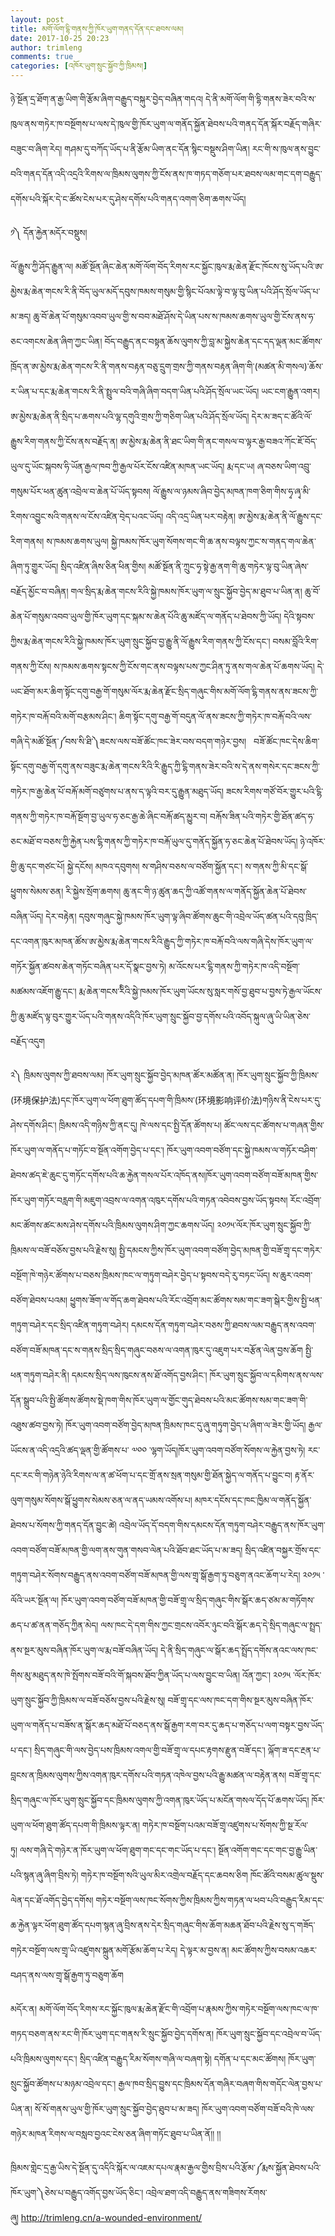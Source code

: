 ```yaml
---
layout: post
title: མགོ་ལོག་དྷི་གནས་ཀྱི་ཁོར་ཡུག་གནད་དོན་དང་ཐབས་ལམ།
date: 2017-10-25 20:23
author: trimleng
comments: true
categories: [འཁོར་ཡུག་སྲུང་སྐྱོབ་ཀྱི་ཁྲིམས།]
---
```

ཉེ་སྔོན་དྲ་ཐོག་ན་རྒྱ་ཡིག་གི་རྩོམ་ཞིག་བརྒྱུད་བསྐུར་བྱེད་བཞིན་གདའ། དེ་ནི་མགོ་ལོག་གི་དྷི་གནས་ཟེར་བའི་ས་ཁུལ་ནས་གཏེར་ཁ་བསྔོགས་པ་ལས་དེ་ཁུལ་གྱི་ཁོར་ཡུག་ལ་གནོད་སྐྱོན་ཐེབས་པའི་གནད་དོན་སྐོར་བརྗོད་གཞིར་བཟུང་བ་ཞིག་རེད། གཤམ་དུ་བཀོད་ཡོད་པ་ནི་རྩོམ་ཡིག་ནང་དོན་སྙིང་བསྡུས་ཤིག་ཡིན། རང་གི་ས་ཁུལ་ནས་བྱུང་བའི་གནད་དོན་འདི་འདྲའི་རིགས་ལ་ཁྲིམས་ལུགས་ཀྱི་ངོས་ནས་ཁ་གཏད་གཅོག་པར་ཐབས་ལམ་གང་དག་བརྒྱུད་དགོས་པའི་སྐོར་དེ་ང་ཚོས་ངེས་པར་དུ་ཤེས་དགོས་པའི་གནད་འགག་ཅིག་ཆགས་ཡོད།

<!--more-->
༡༽ དོན་རྐྱེན་མདོར་བསྡུས།

ལོ་རྒྱུས་ཀྱི་ཤོད་རྒྱུན་ལ། མཚོ་སྔོན་ཞིང་ཆེན་མགོ་ལོག་བོད་རིགས་རང་སྐྱོང་ཁུལ་རྨ་ཆེན་རྫོང་ཁོངས་སུ་ཡོད་པའི་ཨ་མྱེས་རྨ་ཆེན་གངས་རི་ནི་བོད་ཡུལ་མདོ་དབུས་ཁམས་གསུམ་གྱི་སྙིང་པོའམ་ལྟེ་བ་ལྟ་བུ་ཡིན་པའི་ཤོད་སྲོལ་ཡོད་པ་མ་ཟད། ཆུ་བོ་ཆེན་པོ་གསུམ་འབབ་ཡུལ་གྱི་ས་བབ་མཐོ་ཤོས་དེ་ཡིན་པས་ས་ཁམས་ཆགས་ཡུལ་གྱི་ངོས་ནས་ཧ་ཅང་འགངས་ཆེན་ཞིག་ཀྱང་ཡིན། བོད་བརྒྱུད་ནང་བསྟན་ཆོས་ལུགས་ཀྱི་བླ་མ་སྐྱེས་ཆེན་དང་དད་ལྡན་མང་ཚོགས་ཁྲོད་ན་ཨ་མྱེས་རྨ་ཆེན་གངས་རི་ནི་གནས་བརྟན་བཅུ་དྲུག་གྲས་ཀྱི་གནས་བརྟན་ཞིག་གི་(མཚན་མི་གསལ)་ཆོས་ར་ཡིན་པ་དང་རྨ་ཆེན་གངས་རི་ནི་སྤྲུལ་བའི་གཞི་ཞིག་བདག་ཡིན་པའི་ཤོད་སྲོལ་ཡང་ཡོད། ཡང་ངག་རྒྱུན་འགར། ཨ་མྱེས་རྨ་ཆེན་ནི་སྲིད་པ་ཆགས་པའི་ལྷ་དགུའི་གྲས་ཀྱི་གཅིག་ཡིན་པའི་ཤོད་སྲོལ་ཡོད། དེར་མ་ཟད་ང་ཚོའི་ལོ་རྒྱུས་རིག་གནས་ཀྱི་ངོས་ནས་བརྗོད་ན། ཨ་མྱེས་རྨ་ཆེན་ནི་ཐང་ཡིག་གི་ནང་གསལ་བ་ལྟར་རྒྱ་བཟའ་ཀོང་ཇོ་བོད་ཡུལ་དུ་ཡོང་སྐབས་ཧི་ཡོན་རྒྱལ་ཁབ་ཀྱི་རྒྱལ་པོར་ངོས་འཛིན་མཁན་ཡང་ཡོད། རྨ་དང་ཡ། ཞ་བཅས་ཡིག་འབྲུ་གསུམ་པོར་ཕན་ཚུན་འབྲེལ་བ་ཆེན་པོ་ཡོད་སྟབས། ལོ་རྒྱུས་ལ་ཉམས་ཞིབ་བྱེད་མཁན་ཁག་ཅིག་གིས་ཧྭ་ཞྭ་མི་རིགས་འབྱུང་སའི་གནས་ལ་ངོས་འཛིན་བ྄ེད་པའང་ཡོད། འདི་འདྲ་ཡིན་པར་བརྟེན། ཨ་མྱེས་རྨ་ཆེན་ནི་ལོ་རྒྱུས་དང་རིག་གནས། ས་ཁམས་ཆགས་ཡུལ། སྐྱེ་ཁམས་ཁོར་ཡུག་སོགས་གང་གི་ཆ་ནས་བལྟས་ཀྱང་ས་གནད་གལ་ཆེན་ཞིག་ཏུ་གྱུར་ཡོད། སྲིད་འཛིན་ཞིས་ཅིན་ཕིན་གྱིས། མཚོ་སྔོན་ནི་ཀྲུང་ཧྭ་སྟེ་རྒྱ་ནག་གི་ཆུ་གཏེར་ལྟ་བུ་ཡིན་ཞེས་བརྗོད་མྱོང་བ་བཞིན། གལ་སྲིད་རྨ་ཆེན་གངས་རིའི་སྐྱེ་ཁམས་ཁོར་ཡུག་ལ་སྲུང་སྐྱོབ་བྱེད་མ་ཐུབ་པ་ཡིན་ན། ཆུ་བོ་ཆེན་པོ་གསུམ་འབབ་ཡུལ་གྱི་ཁོར་ཡུག་དང་སྐམ་ས་ཆེན་པོའི་ཆུ་མཛོད་ལ་གནོད་པ་ཐེབས་ཀྱི་ཡོད། དེའི་སྟབས་ཀྱིས་རྨ་ཆེན་གངས་རིའི་སྐྱེ་ཁམས་ཁོར་ཡུག་སྲུང་སྐྱོབ་བྱ་རྒྱུ་ནི་ལོ་རྒྱུས་རིག་གནས་ཀྱི་ངོས་དང་། བསམ་བློའི་རིག་གནས་ཀྱི་ངོས། ས་ཁམས་ཆགས་སྟངས་ཀྱི་ངོས་གང་ནས་བལྟས་པས་ཀྱང་ཤིན་ཏུ་ནས་གལ་ཆེན་པོ་ཆགས་ཡོད། དེ་ཡང་ཐོག་མར་ཆིག་སྟོང་དགུ་བརྒྱ་གོ་གསུམ་ལོར་རྨ་ཆེན་རྫོང་སྲིད་གཞུང་གིས་མགོ་ལོག་ངྷི་གནས་ནས་ཟངས་ཀྱི་གཏེར་ཁ་བརྐོ་བའི་མགོ་བརྩམས་ཤིང་། ཆིག་སྟོང་དགུ་བརྒྱ་གོ་བདུན་ལོ་ནས་ཟངས་ཀྱི་གཏེར་ཁ་བརྐོ་བའི་ལས་གཞི་དེ་མཚོ་སྔོན་༼བས་སི་ཐི་༽ཟངས་ལས་བཟོ་ཚོང་ཁང་ཟེར་བས་བདག་གཉེར་བྱས།   བཟོ་ཚོང་ཁང་དེས་ཆིག་སྟོང་དགུ་བརྒྱ་གོ་དགུ་ནས་བཟུང་རྨ་ཆེན་གངས་རིའི་རི་རྒྱུད་ཀྱི་ངྷི་གནས་ཟེར་བའི་ས་དེ་ནས་གསེར་དང་ཟངས་ཀྱི་གཏེར་ཁ་རྒྱ་ཆེན་པོ་བརྐོ་མགོ་བཙུགས་པ་ནས་ད་ལྟའི་བར་དུ་རྒྱུན་མཐུད་ཡོད། ཟངས་རིགས་གཙོ་བོར་གྱུར་པའི་ངྷི་གནས་ཀྱི་གཏེར་ཁ་བརྐོ་སྔོག་བྱ་ཡུལ་ཧ་ཅང་རྒྱ་ཆེ་ཞིང་བརྐོ་ཚད་མྱུར་བ། བརྐོས་ཟིན་པའི་གཏེར་གྱི་ཐོན་ཚད་ཧ་ཅང་མཐོ་བ་བཅས་ཀྱི་རྐྱེན་པས་ངྷི་གནས་ཀྱི་གཏེར་ཁ་བརྐོ་ཡུལ་དུ་གནོད་སྐྱོན་ཧ་ཅང་ཆེན་པོ་ཐེབས་ཡོད། ཉེ་འཁོར་གྱི་ཆུ་དང་གཙང་པོ། སྐྱེ་དངོས། མཁའ་དབུགས། ས་གཤིས་བཅས་ལ་བཙོག་སྐྱོན་དང་། ས་གནས་ཀྱི་མི་དང་སྒོ་ཕྱུགས་སེམས་ཅན། རི་སྐྱེས་སྲོག་ཆགས། ཆུ་ནང་གི་ཉ་ཚུན་ཆད་ཀྱི་འཚོ་གནས་ལ་གནོད་སྐྱོན་ཆེན་པོ་ཐེབས་བཞིན་ཡོད། དེར་བརྟེན། དབུས་གཞུང་སྐྱེ་ཁམས་ཁོར་ཡུག་ལྟ་ཞིབ་ཚོགས་ཆུང་གི་འབྲེལ་ཡོད་ཚན་པའི་དབུ་ཁྲིད་དང་འགན་ཁུར་མཁན་ཚོས་ཨ་མྱེས་རྨ་ཆེན་གངས་རིའི་རྒྱུད་ཀྱི་གཏེར་ཁ་བརྐོ་བའི་ལས་གཞི་དེས་ཁོར་ཡུག་ལ་གཏོར་སྐྱོན་ཚབས་ཆེན་གཏོང་བཞིན་པར་དོ་སྣང་བྱས་ཏེ། མ་འོངས་པར་ངྷི་གནས་ཀྱི་གཏེར་ཁ་འདི་བསྔོག་མཚམས་འཇོག་རྒྱུ་དང་། རྨ་ཆེན་གངས་རིིའི་སྐྱེ་ཁམས་ཁོར་ཡུག་ཡོངས་སུ་སླར་གསོ་བྱ་ཐུབ་པ་བྱས་ཏེ་རྒྱལ་ཡོངས་ཀྱི་ཆུ་མཛོད་ལྟ་བུར་གྱུར་ཡོད་པའི་གནས་འདིའི་ཁོར་ཡུག་སྲུང་སྐྱོབ་བྱ་དགོས་པའི་འབོད་སྐུལ་ཞུ་ཡི་ཡིན་ཅེས་བརྗོད་འདུག

༢༽ ཁྲིམས་ལུགས་ཀྱི་ཐབས་ལམ།
ཁོར་ཡུག་སྲུང་སྐྱོབ་བྱེད་མཁན་ཚོར་མཚོན་ན། ཁོར་ཡུག་སྲུང་སྐྱོབ་ཀྱི་ཁྲིམས་(环境保护法)དང་ཁོར་ཡུག་ལ་ཕོག་ཐུག་ཚོད་དཔག་གི་ཁྲིམས་(环境影响评价法)གཉིས་ནི་ངེས་པར་དུ་ཤེས་དགོས་ཤིང་། ཁྲིམས་འདི་གཉིས་ཀྱི་ནང་དུ། ཁེ་ལས་དང་སྤྱི་དོན་ཚོགས་པ། ཚོང་ལས་དང་ཚོགས་པ་གཞན་གྱིས་ཁོར་ཡུག་ལ་གནོད་པ་གཏོང་བ་སྔོན་འགོག་བྱེད་པ་དང་། ཁོར་ཡུག་འབག་བཙོག་དང་སྐྱེ་ཁམས་ལ་གཏོར་བཤིག་ཐེབས་ཚད་ཇེ་ཆུང་དུ་གཏོང་དགོས་པའི་ཆ་རྐྱེན་གསལ་པོར་འཁོད་ནས།ཁོར་ཡུག་འབག་བཙོག་བཟོ་མཁན་གྱིས་ཁོར་ཡུག་གཏོར་བརླག་གི་མཇུག་འབྲས་ལ་འགན་འཁུར་དགོས་པའི་གཏན་འབེབས་བྱས་ཡོད་སྟབས། རོང་འབྲོག་མང་ཚོགས་ཚང་མས་ཤེས་དགོས་པའི་ཁྲིམས་ལུགས་ཤིག་ཀྱང་ཆགས་ཡོད། ༢༠༡༥་ལོར་ཁོར་ཡུག་སྲུང་སྐྱོབ་ཀྱི་ཁྲིམས་ལ་བཟོ་བཅོས་བྱས་པའི་རྗེས་སུ། སྤྱི་དམངས་ཀྱིས་ཁོར་ཡུག་འབག་བཙོག་བྱེད་མཁན་གྱི་བཟོ་གྲྭ་དང་གཏེར་བསྔོག་ཁེ་གཉེར་ཚོགས་པ་བཅས་ཁྲིམས་ཁང་ལ་གཏུག་བཤེར་བྱེད་པ་སྟབས་བདེ་རུ་བཏང་ཡོད། ས་ཆུར་འབག་བཙོག་ཐེབས་པའམ། ཕྱུགས་ཟོག་ལ་གོད་ཆག་ཐེབས་པའི་རོང་འབྲོག་མང་ཚོགས་སམ་གང་ཟག་སྒེར་གྱིས་སྤྱི་ཕན་གཏུག་བཤེར་དང་སྲིད་འཛིན་གཏུག་བཤེར། དམངས་དོན་གཏུག་བཤེར་བཅས་ཀྱི་ཐབས་ལམ་བརྒྱུད་ནས་འབག་བཙོག་བཟོ་མཁན་དང་ས་གནས་སྲིད་སྲིད་གཞུང་བཅས་ལ་འགན་ཁུར་དུ་འཇུག་པར་བརྩོན་ལེན་བྱས་ཆོག སྤྱི་ཕན་གཏུག་བཤེར་ནི། དམངས་སྲིད་ལས་ཁུངས་ནས་ཐོ་འགོད་བྱས་ཤིང་། ཁོར་ཡུག་སྲུང་སྐྱོབ་ལ་དམིགས་ནས་ལས་དོན་སྒྲུབ་པའི་སྤྱི་ཚོགས་ཚོགས་སྡེ་ཁག་གིས་ཁོར་ཡུག་ལ་གྱོང་གུད་ཐེབས་པའི་མང་ཚོགས་སམ་གང་ཟག་གི་འཐུས་ཚབ་བྱས་ཏེ། ཁོར་ཡུག་འབག་བཙོག་བྱེད་མཁན་ཁྲིམས་ཁང་དུ་ཞུ་གཏུག་བྱེད་པ་ཞིག་ལ་ཟེར་གྱི་ཡོད། རྒྱལ་ཡོངས་ན་འདི་འདྲའི་ཚད་ལྡན་གྱི་ཚོགས་པ་ ༧༠༠ ་ལྷག་ཡོད།ཁོར་ཡུག་འབག་བཙོག་སོགས་ལ་རྐྱེན་བྱས་ཏེ། རང་དང་རང་གི་གཉེན་ཉེའི་རིགས་ལ་ན་ཚ་ཕོག་པ་དང་གྲོ་ནས་སྲན་གསུམ་གྱི་ཐོན་སྐྱེད་ལ་གནོད་པ་བྱུང་བ། རྟ་ནོར་ལུག་གསུམ་སོགས་སྒོ་ཕྱུགས་སེམས་ཅན་ལ་ནད་ཡམས་འགོས་པ། མཁར་དངོས་དང་ཁང་ཁྱིམ་ལ་གནོད་སྐྱོན་ཐེབས་པ་སོགས་ཀྱི་གནད་དོན་བྱུང་ཚེ། འབྲེལ་ཡོད་དོ་བདག་གིས་དམངས་དོན་གཏུག་བཤེར་བརྒྱུད་ནས་ཁོར་ཡུག་འབག་བཙོག་བཟོ་མཁན་གྱི་ལག་ནས་གུན་གསབ་ལེན་པའི་ཐོབ་ཐང་ཡོད་པ་མ་ཟད། སྲིད་འཛིན་བསྐྱར་གྲོས་དང་གཏུག་བཤེར་སོགས་བརྒྱུད་ནས་འབག་བཙོག་བཟོ་མཁན་གྱི་ལས་གྲྭ་སྒོ་རྒྱག་ཏུ་བཅུག་ནའང་ཆོག་པ་རེད། ༢༠༡༥ ་ལོའི་ཡར་སྔོན་ལ། ཁོར་ཡུག་འབག་བཙོག་བཟོ་མཁན་གྱི་བཟོ་གྲྭ་ལ་སྲིད་གཞུང་གིས་སྒོར་ཆད་ཙམ་མ་གཏོགས་ཆད་པ་ཚ་ནན་གཅོད་ཀྱིན་མེད། ལས་ཁང་དེ་དག་གིས་ཀྱང་གྲངས་འབོར་ཉུང་བའི་སྒོར་ཆད་དེ་སྲིད་གཞུང་ལ་སྤྲད་ནས་སྔར་མུས་བཞིན་ཁོར་ཡུག་ལ་རྨ་བཟོ་བཞིན་ཡོད། དེ་ནི་སྲིད་གཞུང་ལ་སྒོར་ཆད་སྤྲོད་དགོས་ནའང་ལས་ཁང་གིས་མུ་མཐུད་ནས་ཁེ་སྤོགས་བཟོ་བའི་གོ་སྐབས་ཐོབ་ཀྱིན་ཡོད་པ་ལས་བྱུང་བ་ཡིན། འོན་ཀྱང་། ༢༠༡༥ ་ལོར་ཁོར་ཡུག་སྲུང་སྐྱོབ་ཀྱི་ཁྲིམས་ལ་བཟོ་བཅོས་བྱས་པའི་རྗེས་སུ། བཟོ་གྲྭ་དང་ལས་ཁང་དག་གིས་སྔར་མུས་བཞིན་ཁོར་ཡུག་ལ་གནོད་པ་བཟོས་ན་སྒོར་ཆད་མཐོ་པོ་བཅད་ནས་སྒོ་རྒྱག་རག་བར་དུ་ཆད་པ་གཅོད་པ་ལག་བསྟར་བྱས་ཡོད་པ་དང་། སྲིད་གཞུང་གི་ལས་བྱེད་པས་ཁྲིམས་འགལ་གྱི་བཟོ་གྲྭ་ལ་དཔང་རྟགས་རྫུན་བཟོ་དང་། ལྐོག་ཟ་དང་རྔན་པ་བླངས་ན་ཁྲིམས་ལུགས་ཀྱིས་འགན་ཁུར་དགོས་པའི་གཏན་འཁེལ་བྱས་པའི་རྒྱུ་མཚན་ལ་བརྟེན་ནས། བཟོ་གྲྭ་དང་སྲིད་གཞུང་ལ་ཁོར་ཡུག་སྲུང་སྐྱོབ་དང་ཁྲིམས་ལུགས་ཀྱི་འགན་ཁུར་ཡོད་པ་མངོན་གསལ་དོད་པོ་ཆགས་ཡོད། ཁོར་ཡུག་ལ་ཕོག་ཐུག་ཚོད་དཔག་གི་ཁྲིམས་ལྟར་ན། གཏེར་ཁ་བསྔོག་པའམ་བཟོ་གྲྭ་འཛུགས་པ་སོགས་ཀྱི་སྔ་རོལ་ཏུ། ལས་གཞི་དེ་གཉེར་ན་ཁོར་ཡུག་ལ་ཕོག་ཐུག་གང་དང་གང་ཡོད་པ་དང་། སྔོན་འགོག་གང་དང་གང་བྱ་རྒྱུ་ཡིན་པའི་སྙན་ཞུ་ཞིག་བྲིས་ཏེ། གཏེར་ཁ་བསྔོག་སའི་ཡུལ་མིར་འགྲེལ་བརྗོད་དང་ཆབས་ཅིག ཁོང་ཚོའི་བསམ་ཚུལ་སྡུས་ལེན་དང་ཐོ་འགོད་བྱེད་དགོས། གཏེར་བསྔོག་ལས་ཁང་སོགས་ཀྱིས་ཁྲིམས་ཀྱིས་གཏན་ལ་ཕབ་པའི་བརྒྱུད་རིམ་དང་ཆ་རྐྱེན་ལྟར་ཕོག་ཐུག་ཚོད་དཔག་སྙན་ཞུ་བྲིས་ནས་དེར་སྲིད་གཞུང་གིས་ཆོག་མཆན་ཐོབ་པའི་རྗེས་སུ་ད་གཟོད་གཏེར་བསྔོག་ལས་གྲྭ་ཡི་འཛུགས་སྐྲུན་མགོ་རྩོམ་ཆོག་པ་རེད། དེ་ལྟར་མ་བྱས་ན། མང་ཚོགས་ཀྱིས་བསམ་འཆར་བཤད་ནས་ལས་གྲྭ་སྒོ་རྒྱག་ཏུ་བཅུག་ཆོག

མདོར་ན། མགོ་ལོག་བོད་རིགས་རང་སྐྱོང་ཁུལ་རྨ་ཆེན་རྫོང་གི་འབྲོག་པ་རྣམས་ཀྱིས་གཏེར་བསྔོག་ལས་ཁང་ལ་ཁ་གཏད་བཅག་ནས་རང་གི་ཁོར་ཡུག་དང་གནས་རི་སྲུང་སྐྱོབ་བྱེད་དགོས་ན། ཁོར་ཡུག་སྲུང་སྐྱོབ་དང་འབྲེལ་བ་ཡོད་པའི་ཁྲིམས་ལུགས་དང་། སྲིད་འཛིན་བརྒྱུད་རིམ་སོགས་གཞི་ལ་བཞག་སྟེ། དགོན་པ་དང་མང་ཚོགས། ཁོར་ཡུག་སྲུང་སྐྱོབ་ཚོགས་པ་མཉམ་འབྲེལ་དང་། རྒྱལ་ཁབ་སྲིད་བྱུས་དང་ཁྲིམས་དོན་གཞིར་བཞག་གིས་གདོང་ལེན་བྱས་པ་ཡིན་ན། སོ་སོ་གནས་ཡུལ་གྱི་ཁོར་ཡུག་སྲུང་སྐྱོབ་བྱེད་ཐུབ་པ་མ་ཟད། ཁོར་ཡུག་འབག་བཙོག་བཟོ་བའི་ཁེ་ལས་གཉེར་མཁན་རིགས་ལ་བསླབ་བྱའང་ངེས་ཅན་ཞིག་གཏོང་ཐུབ་པ་ཡིན་ནོ།། །།

ཁྲིམས་གླེང་དྲ་རྒྱ་ཡིས་དེ་སྔོན་དུ་འདིའི་སྐོར་ལ་འཇམ་དཔལ་རྣམ་རྒྱལ་གྱིས་བྲིས་པའི་རྩོམ་༼རྨས་སྐྱོན་ཐེབས་པའི་ཁོར་ཡུག་༽ཅེས་པ་བརྒྱུད་འགོད་བྱས་ཡོད་ཅིང་། འབྲེལ་ཐག་འདི་བརྒྱུད་ནས་གཟིགས་རོགས་ཞུ། http://trimleng.cn/a-wounded-environment/
